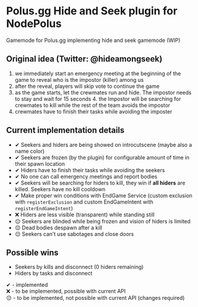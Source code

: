 # Polus.gg Hide and Seek plugin for NodePolus
Gamemode for Polus.gg implementing hide and seek gamemode (WIP)

## Original idea (Twitter: @hideamongseek)
1. we immediately start an emergency meeting at the beginning of the game to reveal who is the impostor (killer) among us 
2. after the reveal, players will skip vote to continue the game
3. as the game starts, let the crewmates run and hide. The impostor needs to stay and wait for 15 seconds 4. the Impostor will be searching for crewmates to kill while the rest of the team avoids the impostor 
5. crewmates have to finish their tasks while avoiding the imposter

## Current implementation details
- ✔ Seekers and hiders are being showed on introcutscene (maybe also a name color)
- ✔ Seekers are frozen (by the plugin) for configurable amount of time in their spawn location
- ✔ Hiders have to finish their tasks while avoiding the seekers
- ✔ No one can call emergency meetings and report bodies
- ✔ Seekers will be searching for hiders to kill, they win if **all hiders** are killed. Seekers have no kill cooldown
- ✔ Make proper win conditions with EndGame Service (custom exclusion with `registerExclusion` and custom EndGameIntent with `registerEndGameIntent`)
- ❌ Hiders are less visible (transparent) while standing still
- 😔 Seekers are blinded while being frozen and vision of hiders is limited
- 😔 Dead bodies despawn after a kill
- 😔 Seekers can't use sabotages and close doors

## Possible wins
- Seekers by kills and disconnect (0 hiders remaining)
- Hiders by tasks and disconnect

✔ - implemented <br />
❌ - to be implemented, possible with current API <br />
😔 - to be implemented, not possible with current API (changes required) <br />

